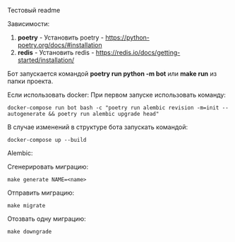 Тестовый readme

Зависимости:
1) <b>poetry</b> - Установить poetry - https://python-poetry.org/docs/#installation
2) <b>redis</b> - Установить redis - https://redis.io/docs/getting-started/installation/

Бот запускается командой <b>poetry run python -m bot</b> или <b>make run</b> из папки проекта.

Если использовать docker:
При первом запуске использовать команду:

    docker-compose run bot bash -c "poetry run alembic revision -m=init --autogenerate && poetry run alembic upgrade head"

В случае изменений в структуре бота запускать командой:

    docker-compose up --build



Alembic:

Сгенерировать миграцию:

    make generate NAME=<name>

Отправить миграцию:

    make migrate

Отозвать одну миграцию:

    make downgrade